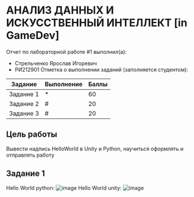 # АНАЛИЗ ДАННЫХ И ИСКУССТВЕННЫЙ ИНТЕЛЛЕКТ [in GameDev]
Отчет по лабораторной работе #1 выполнил(а):
- Стрельченко Ярослав Игоревич
- РИ212901
Отметка о выполнении заданий (заполняется студентом):

| Задание | Выполнение | Баллы |
| ------ | ------ | ------ |
| Задание 1 | * | 60 |
| Задание 2 | # | 20 |
| Задание 3 | # | 20 |

## Цель работы
Вывести надпись HelloWorld в Unity и Python, научиться оформлять и отправлять работу

## Задание 1
Hello World python:
![image](https://user-images.githubusercontent.com/114611093/192865332-2c3bab17-214e-4fbd-a419-df1ab9dae59e.png)
Hello World unity:
![image](https://user-images.githubusercontent.com/114611093/192865794-bf4835ea-9495-48ab-a401-a49bbc623c00.png)
